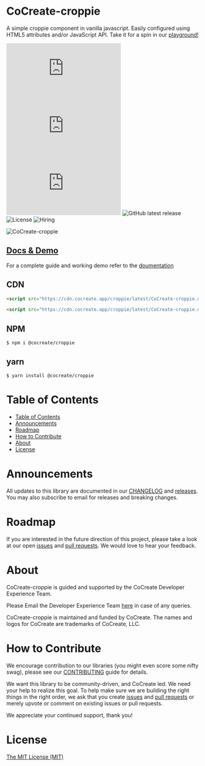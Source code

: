 # CoCreate-croppie

A simple croppie component in vanilla javascript. Easily configured using HTML5 attributes and/or JavaScript API. Take it for a spin in our [playground!](https://cocreate.app/docs/croppie)

![minified](https://img.badgesize.io/https://cdn.cocreate.app/croppie/latest/CoCreate-croppie.min.js?style=flat-square&label=minified&color=orange)
![gzip](https://img.badgesize.io/https://cdn.cocreate.app/croppie/latest/CoCreate-croppie.min.js?compression=gzip&style=flat-square&label=gzip&color=yellow)
![brotli](https://img.badgesize.io/https://cdn.cocreate.app/croppie/latest/CoCreate-croppie.min.js?compression=brotli&style=flat-square&label=brotli)
![GitHub latest release](https://img.shields.io/github/v/release/CoCreate-app/CoCreate-croppie?style=flat-square)
![License](https://img.shields.io/github/license/CoCreate-app/CoCreate-croppie?style=flat-square)
![Hiring](https://img.shields.io/static/v1?style=flat-square&label=&message=Hiring&color=blueviolet)

![CoCreate-croppie](https://cdn.cocreate.app/docs/CoCreate-croppie.gif)

## [Docs & Demo](https://cocreate.app/docs/croppie)

For a complete guide and working demo refer to the [doumentation](https://cocreate.app/docs/croppie)

## CDN

```html
<script src="https://cdn.cocreate.app/croppie/latest/CoCreate-croppie.min.js"></script>
```

```html
<script src="https://cdn.cocreate.app/croppie/latest/CoCreate-croppie.min.css"></script>
```

## NPM

```shell
$ npm i @cocreate/croppie
```

## yarn

```shell
$ yarn install @cocreate/croppie
```

# Table of Contents

- [Table of Contents](#table-of-contents)
- [Announcements](#announcements)
- [Roadmap](#roadmap)
- [How to Contribute](#how-to-contribute)
- [About](#about)
- [License](#license)

<a name="announcements"></a>

# Announcements

All updates to this library are documented in our [CHANGELOG](https://github.com/CoCreate-app/CoCreate-croppie/blob/master/CHANGELOG.md) and [releases](https://github.com/CoCreate-app/CoCreate-croppie/releases). You may also subscribe to email for releases and breaking changes.

<a name="roadmap"></a>

# Roadmap

If you are interested in the future direction of this project, please take a look at our open [issues](https://github.com/CoCreate-app/CoCreate-croppie/issues) and [pull requests](https://github.com/CoCreate-app/CoCreate-croppie/pulls). We would love to hear your feedback.

<a name="about"></a>

# About

CoCreate-croppie is guided and supported by the CoCreate Developer Experience Team.

Please Email the Developer Experience Team [here](mailto:develop@cocreate.app) in case of any queries.

CoCreate-croppie is maintained and funded by CoCreate. The names and logos for CoCreate are trademarks of CoCreate, LLC.

<a name="contribute"></a>

# How to Contribute

We encourage contribution to our libraries (you might even score some nifty swag), please see our [CONTRIBUTING](https://github.com/CoCreate-app/CoCreate-croppie/blob/master/CONTRIBUTING.md) guide for details.

We want this library to be community-driven, and CoCreate led. We need your help to realize this goal. To help make sure we are building the right things in the right order, we ask that you create [issues](https://github.com/CoCreate-app/CoCreate-croppie/issues) and [pull requests](https://github.com/CoCreate-app/CoCreate-croppie/pulls) or merely upvote or comment on existing issues or pull requests.

We appreciate your continued support, thank you!


<a name="license"></a>
# License

[The MIT License (MIT)](https://github.com/CoCreate-app/CoCreate-croppie/blob/master/LICENSE)
